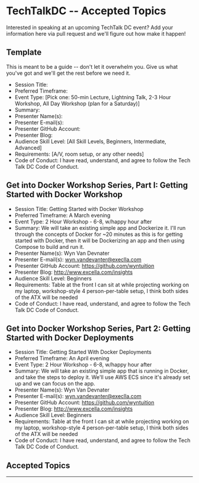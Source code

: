 # TechTalkDC -- Accepted Topics
Interested in speaking at an upcoming TechTalk DC event? Add your information here via pull request and we'll figure out how make it happen!

## Template
This is meant to be a guide -- don't let it overwhelm you. Give us what you've got and we'll get the rest before we need it.

* Session Title:
* Preferred Timeframe:
* Event Type: [Pick one: 50-min Lecture, Lightning Talk, 2-3 Hour Workshop, All Day Workshop (plan for a Saturday)]
* Summary:
* Presenter Name(s):
* Presenter E-mail(s):
* Presenter GitHub Account:
* Presenter Blog:
* Audience Skill Level: [All Skill Levels, Beginners, Intermediate, Advanced]
* Requirements: [A/V, room setup, or any other needs]
* Code of Conduct: I have read, understand, and agree to follow the Tech Talk DC Code of Conduct.

## Get into Docker Workshop Series, Part I: Getting Started with Docker Workshop

* Session Title: Getting Started with Docker Workshop
* Preferred Timeframe: A March evening 
* Event Type: 2 Hour Workshop - 6-8, w/happy hour after
* Summary: We will take an existing simple app and Dockerize it. I'll run through the concepts of Docker for ~20 minutes as this is for getting started with Docker, then it will be Dockerizing an app and then using Compose to build and run it.
* Presenter Name(s): Wyn Van Devnater
* Presenter E-mail(s): wyn.vandevanter@execlla.com
* Presenter GitHub Account: https://github.com/wyntuition
* Presenter Blog: http://www.excella.com/insights
* Audience Skill Level: Beginners
* Requirements: Table at the front I can sit at while projecting working on my laptop, workshop-style 4 person-per-table setup, I think both sides of the ATX will be needed
* Code of Conduct: I have read, understand, and agree to follow the Tech Talk DC Code of Conduct.

## Get into Docker Workshop Series, Part 2: Getting Started with Docker Deployments

* Session Title: Getting Started With Docker Deployments
* Preferred Timeframe: An April evening 
* Event Type: 2 Hour Workshop - 6-8, w/happy hour after
* Summary: We will take an existing simple app that is running in Docker, and take the steps to deploy it. We'll use AWS ECS since it's already set up and we can focus on the app. 
* Presenter Name(s): Wyn Van Devnater
* Presenter E-mail(s): wyn.vandevanter@execlla.com
* Presenter GitHub Account: https://github.com/wyntuition
* Presenter Blog: http://www.excella.com/insights
* Audience Skill Level: Beginners
* Requirements: Table at the front I can sit at while projecting working on my laptop, workshop-style 4 person-per-table setup, I think both sides of the ATX will be needed
* Code of Conduct: I have read, understand, and agree to follow the Tech Talk DC Code of Conduct.


## Accepted Topics

------------------------------
 
